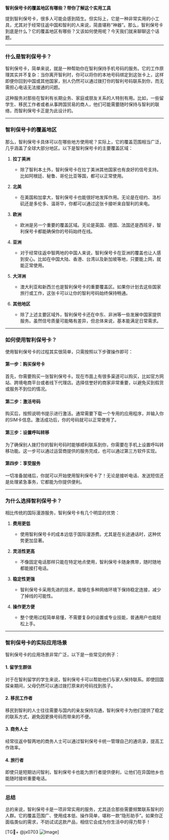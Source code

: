 **智利保号卡的覆盖地区有哪些？带你了解这个实用工具**

提到智利保号卡，很多人可能会感到陌生。但实际上，它是一种非常实用的小工具，尤其对于经常往返中国和智利的人来说，简直堪称“神器”。那么，智利保号卡到底是什么？它的覆盖地区有哪些？又该如何使用呢？今天我们就来聊聊这个话题。

---

### **什么是智利保号卡？**

智利保号卡，简单来说，就是一种帮助你在智利保持手机号码的服务。它的工作原理其实并不复杂：当你离开智利时，你可以将你的本地号码绑定到这张卡上，这样即便你回到中国或其他国家，别人仍然可以通过拨打你的智利号码联系到你，而无需担心电话无法接通的问题。

这种服务对那些在智利有长期业务、家庭或朋友关系的人特别有用。比如，一些留学生、移民工作者或者从事跨国贸易的商人，他们可能需要随时保持与智利的联络，而智利保号卡正是为此设计的。

---

### **智利保号卡的覆盖地区**

那么，智利保号卡具体可以在哪些地方使用呢？实际上，它的覆盖范围相当广泛，几乎涵盖了全球大部分地区。以下是智利保号卡的主要覆盖区域：

1. **拉丁美洲**
   - 除了智利本土外，智利保号卡在拉丁美洲其他国家也有良好的信号支持。比如阿根廷、秘鲁、哥伦比亚等国，都可以正常使用。

2. **北美**
   - 在美国和加拿大，智利保号卡也能很好地发挥作用。无论是在纽约、洛杉矶还是多伦多、温哥华，你都可以通过这张卡接听来自智利的来电。

3. **欧洲**
   - 欧洲是另一个重要的覆盖区域。无论是英国、德国、法国还是西班牙，智利保号卡都能确保你的号码始终在线。

4. **亚洲**
   - 对于经常往返中智两地的中国人来说，智利保号卡在亚洲的覆盖也让人感到安心。比如在中国大陆、香港、台湾以及新加坡等地，只要能上网，就能正常使用。

5. **大洋洲**
   - 澳大利亚和新西兰也是智利保号卡的重要覆盖区。如果你计划去这些国家旅行或工作，这张卡可以让你的智利号码始终保持畅通。

6. **其他地区**
   - 除了上述主要区域外，智利保号卡还在中东、非洲等一些发展中国家提供服务。虽然信号质量可能略有差异，但总体来说，基本能满足日常需求。

---

### **如何使用智利保号卡？**

使用智利保号卡的过程其实很简单，只需按照以下步骤操作即可：

#### **第一步：购买保号卡**
首先，你需要购买一张智利保号卡。现在市面上有很多渠道可以购买，比如官方网站、跨境电商平台或者线下代理店。选择信誉好的商家非常重要，以避免买到假货或服务不到位的情况。

#### **第二步：激活号码**
购买后，按照说明书提示进行激活。通常需要下载一个专用的应用程序，并输入你的SIM卡信息。激活成功后，你的号码就可以正常使用了。

#### **第三步：设置呼叫转移**
为了确保别人拨打你的智利号码时能够顺利联系到你，你需要在手机上设置呼叫转移功能。这一步可以通过运营商提供的服务完成，也可以通过第三方软件实现。

#### **第四步：享受服务**
一切准备就绪后，你就可以开始使用智利保号卡了！无论是接听电话、发送短信还是处理紧急事务，它都能为你提供便利。

---

### **为什么选择智利保号卡？**

相比传统的国际漫游服务，智利保号卡有几个明显的优势：

1. **费用更低**
   - 使用智利保号卡的成本远低于国际漫游费。尤其是在长途通话时，这种优势更加显著。

2. **灵活性更高**
   - 不像固定电话那样只能在特定地点使用，智利保号卡随身携带，随时随地都能接打电话。

3. **稳定性更强**
   - 智利保号卡采用先进的技术，能够在多种网络环境下保持稳定连接，减少了掉线的可能性。

4. **操作更方便**
   - 整个使用过程简单易懂，不需要复杂的设置或专业技能，普通用户也能轻松上手。

---

### **智利保号卡的实际应用场景**

智利保号卡的应用场景非常广泛，以下是一些常见的例子：

#### **1. 留学生群体**
对于在智利留学的学生来说，智利保号卡可以帮助他们与家人保持联系。即使回国探亲期间，父母仍然可以通过拨打原来的号码找到孩子。

#### **2. 移民工作者**
移民到智利的人士往往需要与国内的亲友保持沟通，智利保号卡为他们提供了稳定的联系方式，避免因更换号码而带来的不便。

#### **3. 商务人士**
经常往返中智两地的商务人士可以通过智利保号卡统一管理自己的通讯录，提高工作效率。

#### **4. 旅行者**
即使只是短期访问智利，智利保号卡也能为旅行者提供便利，让他们在异国他乡也能随时接听重要电话。

---

### **总结**

总的来说，智利保号卡是一项非常实用的服务，尤其适合那些需要频繁联系智利的人群。它的覆盖范围广、使用成本低、操作简单，堪称一款“隐形助手”。如果你正面临类似的需求，不妨试试这款产品，相信它会成为你生活中的得力帮手！

[TG💪+ @jx0703 ![Image](https://github.com/user-attachments/assets/dbca1d08-cadb-493c-b0ec-ad6f7a83f270)]